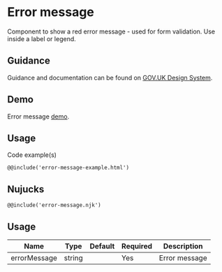 # Error message

Component to show a red error message - used for form validation.
Use inside a label or legend.

## Guidance

Guidance and documentation can be found on [GOV.UK Design System](linkgoeshere).

## Demo

Error message [demo](error-message.html).

## Usage

Code example(s)

```
@@include('error-message-example.html')
```

## Nujucks

```
@@include('error-message.njk')
```

## Usage


| Name          | Type    | Default | Required  | Description
|---            |---      |---      |---        |---
| errorMessage  | string  |         | Yes       | Error message

<!--
## Installation

```
npm install --save @govuk-frontend/error-message
```
-->
